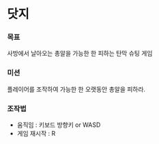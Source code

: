 # 닷지

### 목표

사방에서 날아오는 총알을 가능한 한 피하는 탄막 슈팅 게임

### 미션

플레이어를 조작하여 가능한 한 오랫동안 총알을 피하라.

### 조작법

- 움직임 : 키보드 방향키 or WASD
- 게임 재시작 : R
